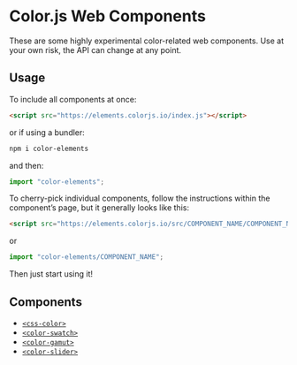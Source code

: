 # Color.js Web Components

These are some highly experimental color-related web components.
Use at your own risk, the API can change at any point.

## Usage

To include all components at once:

```html
<script src="https://elements.colorjs.io/index.js"></script>
```

or if using a bundler:

```bash
npm i color-elements
```

and then:

```js
import "color-elements";
```

To cherry-pick individual components, follow the instructions within the component’s page, but it generally looks like this:

```html
<script src="https://elements.colorjs.io/src/COMPONENT_NAME/COMPONENT_NAME.js"></script>
```

or

```js
import "color-elements/COMPONENT_NAME";
```


Then just start using it!

## Components

- [`<css-color>`](./src/css-color)
- [`<color-swatch>`](./src/color-swatch)
- [`<color-gamut>`](./src/color-gamut)
- [`<color-slider>`](./src/color-slider)